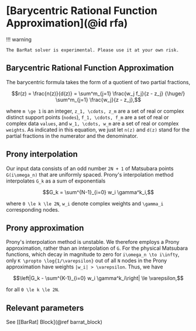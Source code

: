 # [Barycentric Rational Function Approximation](@id rfa)

!!! warning

    The BarRat solver is experimental. Please use it at your own risk.

## Barycentric Rational Function Approximation

The barycentric formula takes the form of a quotient of two partial fractions,

```math
r(z) = \frac{n(z)}{d(z)}
     = \sum^m_{j=1} \frac{w_j f_j}{z - z_j}
     {\huge/} \sum^m_{j=1} \frac{w_j}{z - z_j},
```

where ``m \ge 1`` is an integer, ``z_1, \cdots, z_m`` are a set of real or complex distinct support points (`nodes`), ``f_1, \cdots, f_m`` are a set of real or complex data `values`, and ``w_1, \cdots, w_m`` are a set of real or complex `weights`. As indicated in this equation, we just let ``n(z)`` and ``d(z)`` stand for the partial fractions in the numerator and the denominator.

## Prony interpolation

Our input data consists of an odd number ``2N + 1`` of Matsubara points ``G(i\omega_n)`` that are uniformly spaced. Prony's interpolation method interpolates ``G_k`` as a sum of exponentials

```math
G_k = \sum^{N-1}_{i=0} w_i \gamma^k_i,
```

where ``0 \le k \le 2N``, ``w_i`` denote complex weights and ``\gamma_i`` corresponding nodes.

## Prony approximation

Prony's interpolation method is unstable. We therefore employs a Prony approximation, rather than an interpolation of ``G``. For the physical Matsubara functions, which decay in magnitude to zero for ``i\omega_n \to i\infty``, only ``K \propto \log{1/\varepsilon}`` out of
all ``N`` nodes in the Prony approximation have weights ``|w_i| > \varepsilon``. Thus, we have

```math
\left|G_k - \sum^{K-1}_{i=0} w_i \gamma^k_i\right| \le \varepsilon,
```

for all ``0 \le k \le 2N``.

## Relevant parameters

See [[BarRat] Block](@ref barrat_block)
